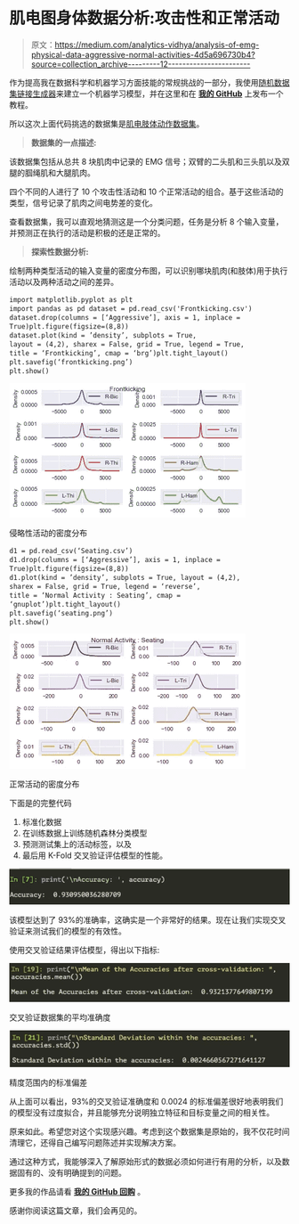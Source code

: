 # 肌电图身体数据分析:攻击性和正常活动

> 原文：<https://medium.com/analytics-vidhya/analysis-of-emg-physical-data-aggressive-normal-activities-4d5a696730b4?source=collection_archive---------12----------------------->

作为提高我在数据科学和机器学习方面技能的常规挑战的一部分，我使用[随机数据集链接生成器](/@shraddha.anala/randomized-link-generator-for-datasets-f46342b5033)来建立一个机器学习模型，并在这里和在 [**我的 GitHub**](https://github.com/shraddha-an) 上发布一个教程。

所以这次上面代码挑选的数据集是[肌电肢体动作数据集](https://archive.ics.uci.edu/ml/datasets/EMG+Physical+Action+Data+Set)。

> **数据集的一点描述:**

该数据集包括从总共 8 块肌肉中记录的 EMG 信号；双臂的二头肌和三头肌以及双腿的腘绳肌和大腿肌肉。

四个不同的人进行了 10 个攻击性活动和 10 个正常活动的组合。基于这些活动的类型，信号记录了肌肉之间电势差的变化。

查看数据集，我可以直观地猜测这是一个分类问题，任务是分析 8 个输入变量，并预测正在执行的活动是积极的还是正常的。

> **探索性数据分析:**

绘制两种类型活动的输入变量的密度分布图，可以识别哪块肌肉(和肢体)用于执行活动以及两种活动之间的差异。

```
import matplotlib.pyplot as plt
import pandas as pd dataset = pd.read_csv('Frontkicking.csv')
dataset.drop(columns = [‘Aggressive’], axis = 1, inplace = True)plt.figure(figsize=(8,8))
dataset.plot(kind = ’density’, subplots = True, 
layout = (4,2), sharex = False, grid = True, legend = True,
title = ‘Frontkicking’, cmap = ‘brg’)plt.tight_layout()
plt.savefig(‘frontkicking.png’)
plt.show()
```

![](img/ae3c040067be08c8ce594bcd944f9253.png)

侵略性活动的密度分布

```
d1 = pd.read_csv(‘Seating.csv’)
d1.drop(columns = [‘Aggressive’], axis = 1, inplace = True)plt.figure(figsize=(8,8))
d1.plot(kind = ’density’, subplots = True, layout = (4,2), 
sharex = False, grid = True, legend = ‘reverse’, 
title = ‘Normal Activity : Seating’, cmap = ‘gnuplot’)plt.tight_layout()
plt.savefig(‘seating.png’)
plt.show()
```

![](img/92904014c6249b2438b961ddf35abea8.png)

正常活动的密度分布

下面是的完整代码

1.  标准化数据
2.  在训练数据上训练随机森林分类模型
3.  预测测试集上的活动标签，以及
4.  最后用 K-Fold 交叉验证评估模型的性能。

![](img/ff875f570a3ded5636168641f6d24b57.png)

该模型达到了 93%的准确率，这确实是一个非常好的结果。现在让我们实现交叉验证来测试我们的模型的有效性。

使用交叉验证结果评估模型，得出以下指标:

![](img/cde3a8c55708209df39b3d232be1984b.png)

交叉验证数据集的平均准确度

![](img/9aebd55d277f50b7731ceec55a195927.png)

精度范围内的标准偏差

从上面可以看出，93%的交叉验证准确度和 0.0024 的标准偏差很好地表明我们的模型没有过度拟合，并且能够充分说明独立特征和目标变量之间的相关性。

原来如此。希望您对这个实现感兴趣。考虑到这个数据集是原始的，我不仅花时间清理它，还得自己编写问题陈述并实现解决方案。

通过这种方式，我能够深入了解原始形式的数据必须如何进行有用的分析，以及数据固有的、没有明确提到的问题。

更多我的作品请看 [**我的 GitHub 回购**](https://github.com/shraddha-an) 。

感谢你阅读这篇文章，我们会再见的。